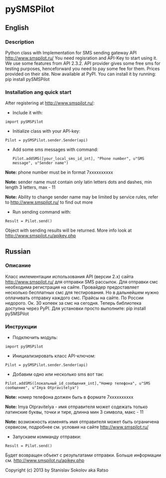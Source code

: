 # pySMSPilot

## English

### Description

Python class with Implementation for SMS sending gateway API <http://www.smspilot.ru/>
You need regisration and API-Key to start using it. We use some features from API 2.3.2.
API provider gives some free sms for testing purposes, henceforward you need to pay some
fee for them. Prices provided on their site.
Now available at PyPI. You can install it by running: pip install pySMSPilot

### Installation ang quick start

After registering at <http://www.smspilot.ru/>:

* Include it with:

`import pySMSPilot`

* Initialize class with your API-key:

`Pilot = pySMSPilot.sender.Sender(api)`

* Add some sms messages with command:

    `Pilot.addSMS([your_local_sms_id_int], "Phone number", u"SMS message", u"Sender name")`

**Note:** phone number must be in format 7xxxxxxxxxx

**Note:** sender name must contain only latin letters dots and dashes, min length 3 letters, max - 11

**Note:** Ability to change sender name may be limited by service rules, refer to http://www.smspilot.ru/ to find out more

* Run sending command with:

`Result = Pilot.send()`

Object with sending results will be returned. More info look at <http://www.smspilot.ru/apikey.php>


## Russian

### Описание

Класс имлементации использования API (версии 2.x) сайта http://www.smspilot.ru/ для отправки SMS рассылок.
Для отправки смс необходима регистрация на сайте. Провайдер предоставляет несколько бесплатных смс для тестирования. Но в дальнейшем нужно оплачивать отправку каждого смс. Прайсы на сайте. По России недорого. Ок. 30 копеек за смс на сегодня.
Теперь библиотека доступна через PyPI. Для установки просто выполните: pip install pySMSPilot

### Инструкции

* Подключить модуль: 

`import pySMSPilot`

* Инициализировать класс API-ключом:

`Pilot = pySMSPilot.sender.Sender(api)`

* Добавим одно или несколько sms вот так:

`Pilot.addSMS([локальный_id_сообщения_int],"Номер телефона", u"SMS сообщение", u"Imya Otpravitelya")`


 **Note:** номер телефона должен быть в формате 7xxxxxxxxxx

 **Note:** Imya Otpravitelya - имя отправителя может содежать только латинские буквы, точки и тире, длинна мин 3 символа, макс - 11

 **Note:** возможность изменять имя отправителя может быть ограничена сервисом, подробнее см. условия на сайте http://www.smspilot.ru/

* Запускаем комманду отправки: 

`Result = Pilot.send()`
    

Будет возвращен объект с результатами отправки. Больше информации см. <http://www.smspilot.ru/apikey.php>

Copyright (c) 2013 by Stanislav Sokolov aka Ratso